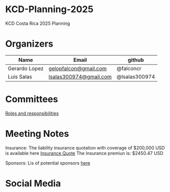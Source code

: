 # KCD-Planning-2025
KCD Costa Rica 2025 Planning

# Organizers

| Name          | Email    | github  |
| ------------- | ------------- |----------- |
| Gerardo Lopez | gelopfalcon@gmail.com   | @falconcr |
| Luis Salas    | lsalas300974@gmail.com  | @lsalas300974 |

# Committees
 [Roles and responsibilities](https://github.com/cloudnativecostarica/committees)

# Meeting Notes

Insurance:
The liability insurance quotation with coverage of $200,000 USD is available here [Insurance Quote](https://github.com/cloudnativecostarica/kcd-planning-2025/blob/main/INSSJ-10275-2024.pdf)
The Insurance premiun is: $2450.47 USD

Sponsors:
Lis of potential sponsors [here](https://github.com/cloudnativecostarica/kcd-planning-2025/blob/main/sponsors_list.md)

# Social Media
